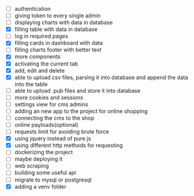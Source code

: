 - [ ] authentication
- [ ] giving token to every single admin
- [ ] displaying charts with data in database
- [x] filling table with data in database
- [ ] log in required pages
- [x] filling cards in dashboard with data
- [ ] filling charts footer with better text
- [x] more components
- [x] activating the current tab
- [x] add, edit and delete
- [x] able to upload csv files, parsing it into database and append the data into the table
- [ ] able to upload .pub files and store it into database
- [ ] more cookies and sessions
- [ ] settings view for cms admins
- [ ] adding an new app to the project for online shopping
- [ ] connecting the cms to the shop
- [ ] online payloads(optional)
- [ ] requests limit for avoiding brute force
- [x] using jquery instead of pure js
- [x] using different http methods for requesting
- [ ] dockerizing the project
- [ ] maybe deploying it
- [ ] web scraping
- [ ] building some useful api
- [ ] migrate to mysql or postgresql
- [x] adding a venv folder
